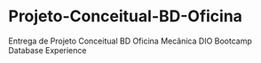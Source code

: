 # Projeto-Conceitual-BD-Oficina
Entrega de Projeto Conceitual BD Oficina Mecânica DIO Bootcamp Database Experience
